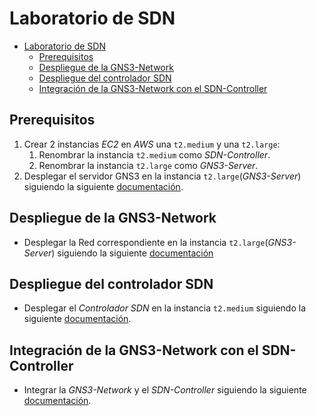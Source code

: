 # Laboratorio de SDN

- [Laboratorio de SDN](#laboratorio-de-sdn)
  - [Prerequisitos](#prerequisitos)
  - [Despliegue de la GNS3-Network](#despliegue-de-la-gns3-network)
  - [Despliegue del controlador SDN](#despliegue-del-controlador-sdn)
  - [Integración de la GNS3-Network con el SDN-Controller](#integración-de-la-gns3-network-con-el-sdn-controller)

## Prerequisitos

1. Crear 2 instancias *EC2* en *AWS* una `t2.medium` y una `t2.large`:
   1. Renombrar la instancia `t2.medium` como *SDN-Controller*.
   2. Renombrar la instancia `t2.large` como *GNS3-Server*.
2. Desplegar el servidor GNS3 en la instancia `t2.large`(*GNS3-Server*) siguiendo la siguiente [documentación](../../utils/GNS3ServerDeployme/README.md).

## Despliegue de la GNS3-Network

- Desplegar la Red correspondiente en la instancia `t2.large`(*GNS3-Server*) siguiendo la siguiente [documentación](./RedGNS3/REDGNS3.md)

## Despliegue del controlador SDN

- Desplegar el *Controlador SDN* en la instancia `t2.medium` siguiendo la siguiente [documentación](./Controller-SDN/controller.md).

## Integración de la GNS3-Network con el SDN-Controller

- Integrar la *GNS3-Network* y el *SDN-Controller* siguiendo la siguiente [documentación](./Integration-GNS3_Network-Controller-SDN/integration.md).
